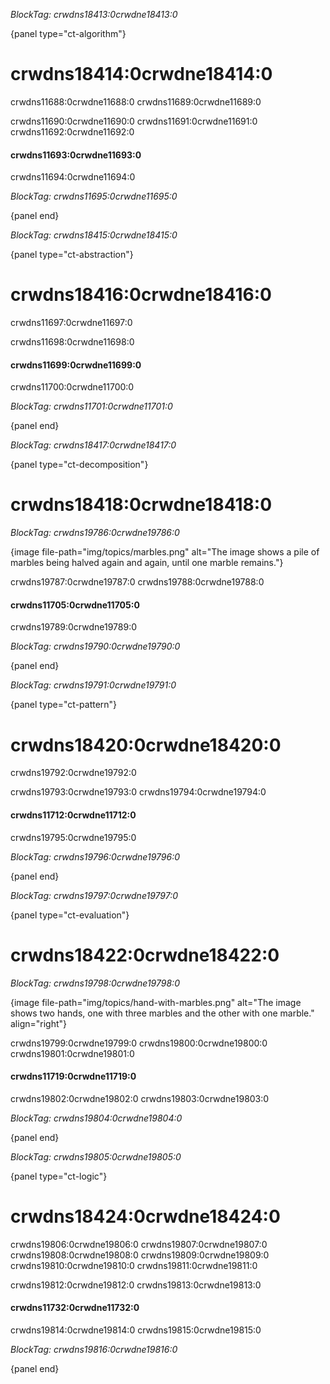 *BlockTag: crwdns18413:0crwdne18413:0*

{panel type="ct-algorithm"}

# crwdns18414:0crwdne18414:0

crwdns11688:0crwdne11688:0 crwdns11689:0crwdne11689:0

crwdns11690:0crwdne11690:0 crwdns11691:0crwdne11691:0 crwdns11692:0crwdne11692:0

#### crwdns11693:0crwdne11693:0

crwdns11694:0crwdne11694:0

*BlockTag: crwdns11695:0crwdne11695:0*

{panel end}

*BlockTag: crwdns18415:0crwdne18415:0*

{panel type="ct-abstraction"}

# crwdns18416:0crwdne18416:0

crwdns11697:0crwdne11697:0

crwdns11698:0crwdne11698:0

#### crwdns11699:0crwdne11699:0

crwdns11700:0crwdne11700:0

*BlockTag: crwdns11701:0crwdne11701:0*

{panel end}

*BlockTag: crwdns18417:0crwdne18417:0*

{panel type="ct-decomposition"}

# crwdns18418:0crwdne18418:0

*BlockTag: crwdns19786:0crwdne19786:0*

{image file-path="img/topics/marbles.png" alt="The image shows a pile of marbles being halved again and again, until one marble remains."}

crwdns19787:0crwdne19787:0 crwdns19788:0crwdne19788:0

#### crwdns11705:0crwdne11705:0

crwdns19789:0crwdne19789:0

*BlockTag: crwdns19790:0crwdne19790:0*

{panel end}

*BlockTag: crwdns19791:0crwdne19791:0*

{panel type="ct-pattern"}

# crwdns18420:0crwdne18420:0

crwdns19792:0crwdne19792:0

crwdns19793:0crwdne19793:0 crwdns19794:0crwdne19794:0

#### crwdns11712:0crwdne11712:0

crwdns19795:0crwdne19795:0

*BlockTag: crwdns19796:0crwdne19796:0*

{panel end}

*BlockTag: crwdns19797:0crwdne19797:0*

{panel type="ct-evaluation"}

# crwdns18422:0crwdne18422:0

*BlockTag: crwdns19798:0crwdne19798:0*

{image file-path="img/topics/hand-with-marbles.png" alt="The image shows two hands, one with three marbles and the other with one marble." align="right"}

crwdns19799:0crwdne19799:0 crwdns19800:0crwdne19800:0 crwdns19801:0crwdne19801:0

#### crwdns11719:0crwdne11719:0

crwdns19802:0crwdne19802:0 crwdns19803:0crwdne19803:0

*BlockTag: crwdns19804:0crwdne19804:0*

{panel end}

*BlockTag: crwdns19805:0crwdne19805:0*

{panel type="ct-logic"}

# crwdns18424:0crwdne18424:0

crwdns19806:0crwdne19806:0 crwdns19807:0crwdne19807:0 crwdns19808:0crwdne19808:0 crwdns19809:0crwdne19809:0 crwdns19810:0crwdne19810:0 crwdns19811:0crwdne19811:0

crwdns19812:0crwdne19812:0 crwdns19813:0crwdne19813:0

#### crwdns11732:0crwdne11732:0

crwdns19814:0crwdne19814:0 crwdns19815:0crwdne19815:0

*BlockTag: crwdns19816:0crwdne19816:0*

{panel end}
